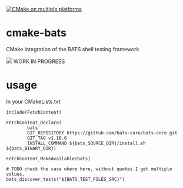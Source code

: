 [![CMake on multiple platforms](https://github.com/neonsoftware/cmake-bats/actions/workflows/cmake-multi-platform.yml/badge.svg)](https://github.com/neonsoftware/cmake-bats/actions/workflows/cmake-multi-platform.yml)

# cmake-bats
CMake integration of the BATS shell testing framework

![](https://geps.dev/progress/50) WORK IN PROGRESS

# usage

In your CMakeLists.txt

```
include(FetchContent)

FetchContent_Declare(
        bats
        GIT_REPOSITORY https://github.com/bats-core/bats-core.git
        GIT_TAG v1.10.0
        INSTALL_COMMAND ${bats_SOURCE_DIR}/install.sh ${bats_BINARY_DIR})

FetchContent_MakeAvailable(bats)

# TODO check the case where here, without quotes I get multiple values.
bats_discover_tests("${BATS_TEST_FILES_SRC}")
```
